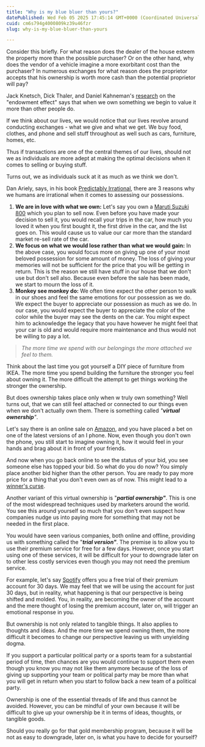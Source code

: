 ```yaml
---
title: "Why is my blue bluer than yours?"
datePublished: Wed Feb 05 2025 17:45:14 GMT+0000 (Coordinated Universal Time)
cuid: cm6s794g4000809kz39u46fzr
slug: why-is-my-blue-bluer-than-yours

---
```



Consider this briefly. For what reason does the dealer of the house esteem the property more than the possible purchaser? Or on the other hand, why does the vendor of a vehicle imagine a more exorbitant cost than the purchaser? In numerous exchanges for what reason does the proprietor accepts that his ownership is worth more cash than the potential proprietor will pay?

Jack Knetsch, Dick Thaler, and Daniel Kahneman's [research](https://scholar.princeton.edu/sites/default/files/kahneman/files/anomalies_dk_jlk_rht_1991.pdf) on the "endowment effect" says that when we own something we begin to value it more than other people do.

If we think about our lives, we would notice that our lives revolve around conducting exchanges - what we give and what we get. We buy food, clothes, and phone and sell stuff throughout as well such as cars, furniture, homes, etc.

Thus if transactions are one of the central themes of our lives, should not we as individuals are more adept at making the optimal decisions when it comes to selling or buying stuff.

Turns out, we as individuals suck at it as much as we think we don't.

Dan Ariely, says, in his book [Predictably Irrational](https://amzn.to/39Xn5hK), there are 3 reasons why we humans are irrational when it comes to assessing our possessions.

1. **We are in love with what we own:** Let's say you own a [Maruti Suzuki 800](https://www.zigwheels.com/newcars/Maruti-Suzuki/Alto-800#:~:text=Maruti%20Suzuki%20Alto%20800,to%204.48%20Lakh%20in%20India.&text=The%20Alto%20800%20is%20available,31.59km%2Fkg%20on%20cng) which you plan to sell now. Even before you have made your decision to sell it, you would recall your trips in the car, how much you loved it when you first bought it, the first drive in the car, and the list goes on. This would cause us to value our car more than the standard market re-sell rate of the car.
2. **We focus on what we would lose rather than what we would gain:** In the above case, you would focus more on giving up one of your most beloved possession for some amount of money. The loss of giving your memories will not be sufficient for the price that you will be getting in return. This is the reason we still have stuff in our house that we don't use but don't sell also. Because even before the sale has been made, we start to mourn the loss of it.
3. **Monkey see monkey do:** We often time expect the other person to walk in our shoes and feel the same emotions for our possession as we do. We expect the buyer to appreciate our possession as much as we do. In our case, you would expect the buyer to appreciate the color of the color while the buyer may see the dents on the car. You might expect him to acknowledge the legacy that you have however he might feel that your car is old and would require more maintenance and thus would not be willing to pay a lot.

> *The more time we spend with our belongings the more attached we feel to them.*
> 

Think about the last time you got yourself a DIY piece of furniture from IKEA. The more time you spend building the furniture the stronger you feel about owning it. The more difficult the attempt to get things working the stronger the ownership.

But does ownership takes place only when w truly own something? Well turns out, that we can still feel attached or connected to our things even when we don't actually own them. There is something called *"**virtual ownership**"*.

Let's say there is an online sale on [Amazon](https://www.amazon.in/), and you have placed a bet on one of the latest versions of an I phone. Now, even though you don't own the phone, you still start to imagine owning it, how it would feel in your hands and brag about it in front of your friends.

And now when you go back online to see the status of your bid, you see someone else has topped your bid. So what do you do now? You simply place another bid higher than the other person. You are ready to pay more price for a thing that you don't even own as of now. This might lead to a [winner's curse](https://en.wikipedia.org/wiki/Winner%27s_curse).

Another variant of this virtual ownership is "***partial ownership"***. This is one of the most widespread techniques used by marketers around the world. You see this around yourself so much that you don't even suspect how companies nudge us into paying more for something that may not be needed in the first place.

You would have seen various companies, both online and offline, providing us with something called the "***trial version"***. The premise is to allow you to use their premium service for free for a few days. However, once you start using one of these services, it will be difficult for your to downgrade later on to other less costly services even though you may not need the premium service.

For example, let's say [Spotify](http://spotify.com/) offers you a free trial of their premium account for 30 days. We may feel that we will be using the account for just 30 days, but in reality, what happening is that our perspective is being shifted and molded. You, in reality, are becoming the owner of the account and the mere thought of losing the premium account, later on, will trigger an emotional response in you.

But ownership is not only related to tangible things. It also applies to thoughts and ideas. And the more time we spend owning them, the more difficult it becomes to change our perspective leaving us with unyielding dogma.

If you support a particular political party or a sports team for a substantial period of time, then chances are you would continue to support them even though you know you may not like them anymore because of the loss of giving up supporting your team or political party may be more than what you will get in return when you start to follow back a new team of a political party.

Ownership is one of the essential threads of life and thus cannot be avoided. However, you can be mindful of your own because it will be difficult to give up your ownership be it in terms of ideas, thoughts, or tangible goods.

Should you really go for that gold membership program, because it will be not as easy to downgrade, later on, is what you have to decide for yourself?
